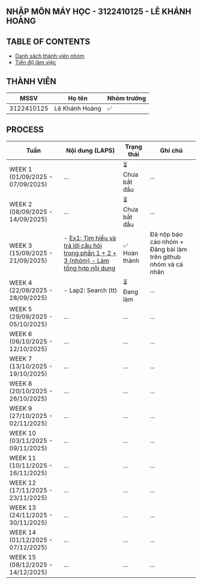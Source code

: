 ## NHẬP MÔN MÁY HỌC - 3122410125 - LÊ KHÁNH HOÀNG

## TABLE OF CONTENTS
* [Danh sách thành viên nhóm](#thành-viên)
* [Tiến độ làm việc](#process)


## THÀNH VIÊN
| MSSV | Họ tên | Nhóm trưởng |
|------|-----------------|------|
| 3122410125 |  Lê Khánh Hoàng  | ✅ |
   
## PROCESS
| Tuần | Nội dung (LAPS) | Trạng thái | Ghi chú |
|------|-----------------|------------|---------|
| WEEK 1 (01/09/2025 - 07/09/2025) | ... | ⏳ Chưa bắt đầu | ... |
| WEEK 2 (08/09/2025 - 14/09/2025) | ... | ⏳ Chưa bắt đầu | ... |
| WEEK 3 (15/09/2025 - 21/09/2025) | - [Ex1: Tìm hiểu và trả lời câu hỏi trong phần 1 + 2 + 3 (nhóm) - Làm tổng hợp nội dung](./Week_3/) | ✅ Hoàn thành | Đã nộp báo cáo nhóm + Đăng bài làm trên github nhóm và cá nhân |
| WEEK 4 (22/09/2025 - 28/09/2025) | - Lap2: Search (tt) | ⏳ Đang làm | ... |
| WEEK 5 (29/09/2025 - 05/10/2025) | ... | ... | ... |
| WEEK 6 (06/10/2025 - 12/10/2025) | ... | ... | ... |
| WEEK 7 (13/10/2025 - 19/10/2025) | ... | ... | ... |
| WEEK 8 (20/10/2025 - 26/10/2025) | ... | ... | ... |
| WEEK 9 (27/10/2025 - 02/11/2025) | ... | ... | ... |
| WEEK 10 (03/11/2025 - 09/11/2025) | ... | ... | ... |
| WEEK 11 (10/11/2025 - 16/11/2025) | ... | ... | ... |
| WEEK 12 (17/11/2025 - 23/11/2025) | ... | ... | ... |
| WEEK 13 (24/11/2025 - 30/11/2025) | ... | ... | ... |
| WEEK 14 (01/12/2025 - 07/12/2025) | ... | ... | ... |
| WEEK 15 (08/12/2025 - 14/12/2025) | ... | ... | ... |
